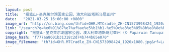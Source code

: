```yaml
---
layout: post
title:  "摇篮山-圣克莱尔湖国家公园，澳大利亚塔斯马尼亚州"
date:   "2021-03-25 16:00:00 +0800"
image_url: "http://cn.bing.com/th?id=OHR.MTCradle_ZH-CN1573998424_1920x1080.jpg&rf=LaDigue_1920x1080.jpg&pid=hp"
link: "/search?q=%e6%91%87%e7%af%ae%e5%b1%b1-%e5%9c%a3%e5%85%8b%e8%8e%b1%e5%b0%94%e6%b9%96%e5%9b%bd%e5%ae%b6%e5%85%ac%e5%9b%ad&form=hpcapt&mkt=zh-cn"
copyright: "摇篮山-圣克莱尔湖国家公园，澳大利亚塔斯马尼亚州 (© Paparwin Tanupatarachai/Getty Images)"
image_hash: "f777aa8601b31318c2d74b744b65e070"
image_filename: "th?id=OHR.MTCradle_ZH-CN1573998424_1920x1080.jpg&rf=LaDigue_1920x1080.jpg&pid=hp"
---
```

